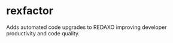 # rexfactor

Adds automated code upgrades to REDAXO improving developer productivity and code quality.
